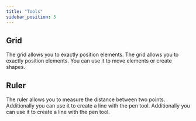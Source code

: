 ```yaml
---
title: "Tools"
sidebar_position: 3
---
```


## Grid

The grid allows you to exactly position elements. The grid allows you to exactly position elements. You can use it to move elements or create shapes.

## Ruler

The ruler allows you to measure the distance between two points. Additionally you can use it to create a line with the pen tool. Additionally you can use it to create a line with the pen tool.
